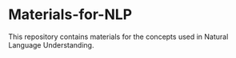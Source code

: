 # Materials-for-NLP
This repository contains materials for the concepts used in Natural Language Understanding.
